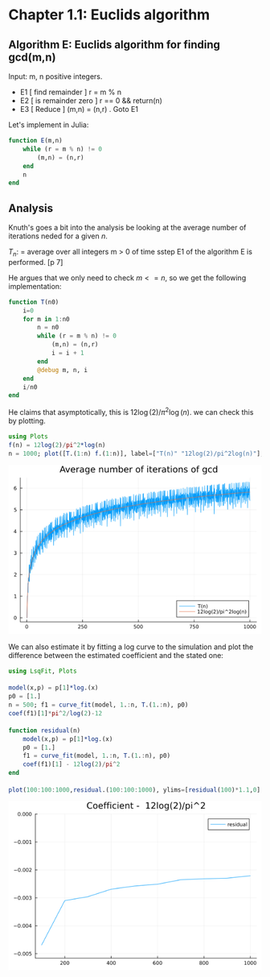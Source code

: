 # Chapter 1.1: Euclids algorithm

## Algorithm E: Euclids algorithm for finding gcd(m,n)

Input: m, n positive integers.

* E1 [ find remainder ] r = m % n
* E2 [ is remainder zero ] r == 0 && return(n)
* E3 [ Reduce ] (m,n) = (n,r) . Goto E1

Let's implement in Julia:

``` julia
function E(m,n)
    while (r = m % n) != 0
        (m,n) = (n,r)
    end
    n
end

```

## Analysis

Knuth's goes a bit into the analysis be looking at the average number of iterations neded for a given $n$.

$T_n$: = average over all integers m > 0 of time sstep E1 of the algorithm E is performed. [p 7]


He argues that we only need to check $m <= n$, so we get the following implementation:

``` julia
function T(n0)
    i=0
    for m in 1:n0
        n = n0
        while (r = m % n) != 0
            (m,n) = (n,r)
            i = i + 1
        end
        @debug m, n, i
    end
    i/n0
end
```

He claims that asymptotically, this is $12\log(2)/\pi^2 \log(n)$.
we can check this by plotting.

``` julia
using Plots
f(n) = 12log(2)/pi^2*log(n)
n = 1000; plot([T.(1:n) f.(1:n)], label=["T(n)" "12log(2)/pi^2log(n)"], title="Average number of iterations of gcd")
```

![gcd iterations](../img/1.1_euclid/gcd_iters.png)


We can also estimate it by fitting a log curve to the simulation and plot the difference between the estimated coefficient and the stated one:

``` julia
using LsqFit, Plots

model(x,p) = p[1]*log.(x)
p0 = [1.]
n = 500; f1 = curve_fit(model, 1.:n, T.(1.:n), p0)
coef(f1)[1]*pi^2/log(2)-12

function residual(n)
    model(x,p) = p[1]*log.(x)
    p0 = [1.]
    f1 = curve_fit(model, 1.:n, T.(1.:n), p0)
    coef(f1)[1] - 12log(2)/pi^2
end

plot(100:100:1000,residual.(100:100:1000), ylims=[residual(100)*1.1,0], label="residual", title="Coefficient -  12log(2)/pi^2")

```

![model convergence](../img/1.1_euclid/gcd_model_convergence.png)

